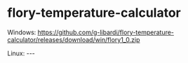 # flory-temperature-calculator
Windows: https://github.com/g-libardi/flory-temperature-calculator/releases/download/win/flory1_0.zip

Linux: ---
